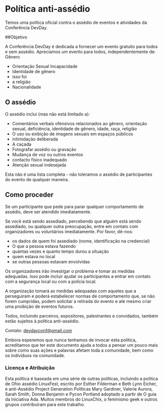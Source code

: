 # Política anti-assédio

Temos uma política oficial contra o assédio de eventos e atividades da Conferência DevDay.

##Objetivo

A Conferência DevDay é dedicada a fornecer um evento gratuito para todos e sem assédio.
Apreciamos um evento para todos, independentemente de:
Gênero
- Orientação Sexual
Incapacidade
- Identidade de gênero
- isso foi
- a religião
- Nacionalidade

## O assédio

O assédio inclui (mas não está limitado a):
- Comentários verbais ofensivos relacionados ao gênero, orientação sexual, deficiência, identidade de gênero, idade, raça, religião
- O uso ou exibição de imagens sexuais em espaços públicos
- intimidação deliberada
- A caçada
- Fotografar assédio ou gravação
- Mudança de voz ou outros eventos
- contacto físico inadequado
- Atenção sexual indesejada

Esta não é uma lista completa - não toleramos o assédio de participantes do evento de qualquer maneira.

## Como proceder

Se um participante que pede para parar qualquer comportamento de assédio, deve ser atendido imediatamente.

Se você está sendo assediado, percebendo que alguém está sendo assediado, ou qualquer outra preocupação, entre em contato com organizadores ou voluntários imediatamente.
Por favor, dê-nos:
- os dados de quem foi assediado (nome, identificação na credencial)
- O que a pessoa estava fazendo
- quantas vezes e quanto tempo durou a situação
- quem estava no local
- se outras pessoas estavam envolvidas

Os organizadores irão investigar o problema e tomar as medidas adequadas. Isso pode incluir ajudar os participantes a entrar em contato com a segurança local ou com a polícia local.

A organização tomará as medidas adequadas com aqueles que a perseguiram e poderá estabelecer normas de comportamento que, se não forem cumpridas, podem solicitar a retirada do evento e até mesmo criar uma proibição de eventos futuros.

Todos, incluindo parceiros, expositores, palestrantes e convidados, também estão sujeitos à política anti-assédio.


Contato: devdayconf@gmail.com

Embora esperemos que nunca tenhamos de invocar esta política, acreditamos que ter este documento ajuda a todos a pensar um pouco mais sobre como suas ações e palavras afetam toda a comunidade, bem como os indivíduos na comunidade.

### Licença e Atribuição

Esta política é baseada em uma série de outras políticas, incluindo a política de Ohio assédio LinuxFest, escrito por Esther Filderman e Beth Lynn Eicher, e anti-Assédio Project Generation Políticas Mary Gardiner, Valerie Aurora, Sarah Smith, Donna Benjamin e Pycon Portland adoptado a partir de O guia da Iniciativa Ada. Muitos membros do LinuxChix, o feminismo geek e outros grupos contribuíram para este trabalho.